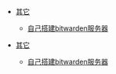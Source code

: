 + [其它](/杂记/其它/)
  + [自己搭建bitwarden服务器](/杂记/其它/自己搭建bitwarden服务器)

+ [其它](/杂记/其它/)
  + [自己搭建bitwarden服务器](/杂记/其它/自己搭建bitwarden服务器)
